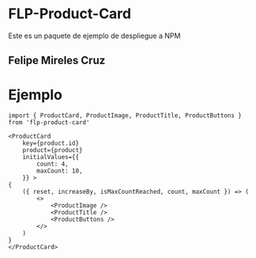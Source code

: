 # FLP-Product-Card

Este es un paquete de ejemplo de despliegue a NPM

## Felipe Mireles Cruz

# Ejemplo

```
import { ProductCard, ProductImage, ProductTitle, ProductButtons } from 'flp-product-card'
```

```
<ProductCard
    key={product.id}
    product={product}
    initialValues={{
        count: 4,
        maxCount: 10,
    }} >
{
    ({ reset, increaseBy, isMaxCountReached, count, maxCount }) => (
        <>
            <ProductImage />
            <ProductTitle />
            <ProductButtons />
        </>
    )
}
</ProductCard>
```
